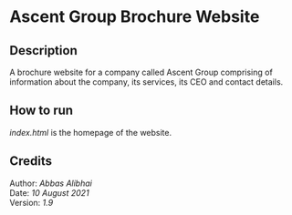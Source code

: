 # Ascent Group Brochure Website

## Description

A brochure website for a company called Ascent Group comprising of information about the company, its services, its CEO and contact details. 

## How to run

*index.html* is the homepage of the website.

## Credits

Author: *Abbas Alibhai*<br>
Date: *10 August 2021*<br>
Version: *1.9*
